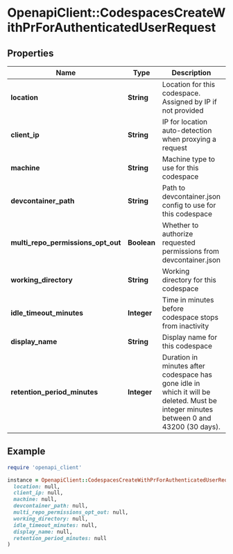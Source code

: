 # OpenapiClient::CodespacesCreateWithPrForAuthenticatedUserRequest

## Properties

| Name | Type | Description | Notes |
| ---- | ---- | ----------- | ----- |
| **location** | **String** | Location for this codespace. Assigned by IP if not provided | [optional] |
| **client_ip** | **String** | IP for location auto-detection when proxying a request | [optional] |
| **machine** | **String** | Machine type to use for this codespace | [optional] |
| **devcontainer_path** | **String** | Path to devcontainer.json config to use for this codespace | [optional] |
| **multi_repo_permissions_opt_out** | **Boolean** | Whether to authorize requested permissions from devcontainer.json | [optional] |
| **working_directory** | **String** | Working directory for this codespace | [optional] |
| **idle_timeout_minutes** | **Integer** | Time in minutes before codespace stops from inactivity | [optional] |
| **display_name** | **String** | Display name for this codespace | [optional] |
| **retention_period_minutes** | **Integer** | Duration in minutes after codespace has gone idle in which it will be deleted. Must be integer minutes between 0 and 43200 (30 days). | [optional] |

## Example

```ruby
require 'openapi_client'

instance = OpenapiClient::CodespacesCreateWithPrForAuthenticatedUserRequest.new(
  location: null,
  client_ip: null,
  machine: null,
  devcontainer_path: null,
  multi_repo_permissions_opt_out: null,
  working_directory: null,
  idle_timeout_minutes: null,
  display_name: null,
  retention_period_minutes: null
)
```

